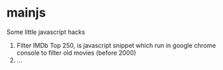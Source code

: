 mainjs
======

Some little javascript hacks

1. Filter IMDb Top 250, is javascript snippet which run in google chrome console to filter old movies (before 2000)
2. ...
